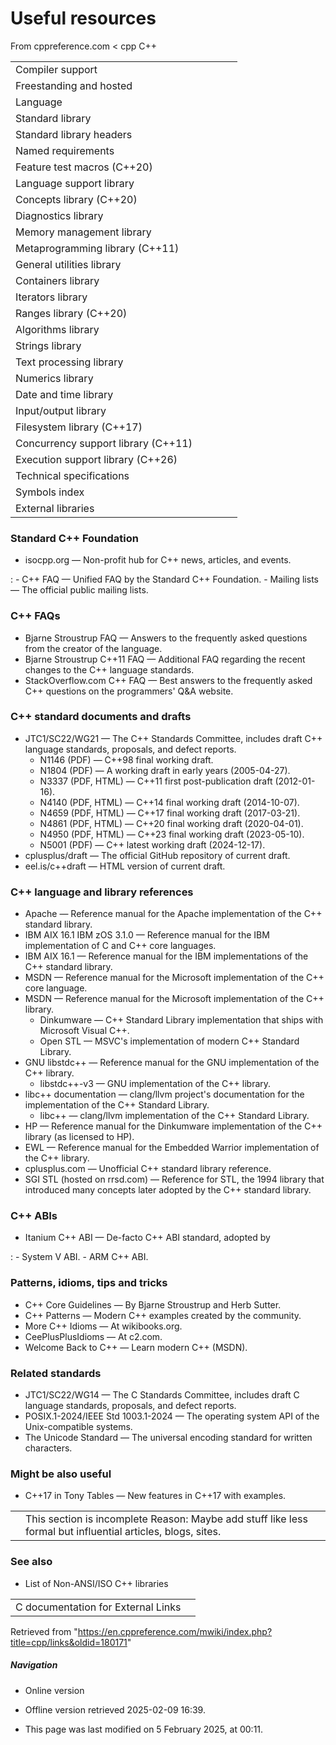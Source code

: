 # Useful resources

From cppreference.com
< cpp
C++

|  |  |  |  |  |
| --- | --- | --- | --- | --- |
| Compiler support | | | | |
| Freestanding and hosted | | | | |
| Language | | | | |
| Standard library | | | | |
| Standard library headers | | | | |
| Named requirements | | | | |
| Feature test macros (C++20) | | | | |
| Language support library | | | | |
| Concepts library (C++20) | | | | |
| Diagnostics library | | | | |
| Memory management library | | | | |
| Metaprogramming library (C++11) | | | | |
| General utilities library | | | | |
| Containers library | | | | |
| Iterators library | | | | |
| Ranges library (C++20) | | | | |
| Algorithms library | | | | |
| Strings library | | | | |
| Text processing library | | | | |
| Numerics library | | | | |
| Date and time library | | | | |
| Input/output library | | | | |
| Filesystem library (C++17) | | | | |
| Concurrency support library (C++11) | | | | |
| Execution support library (C++26) | | | | |
| Technical specifications | | | | |
| Symbols index | | | | |
| External libraries | | | | |

### Standard C++ Foundation

- isocpp.org — Non-profit hub for C++ news, articles, and events.

:   - C++ FAQ — Unified FAQ by the Standard C++ Foundation.
    - Mailing lists — The official public mailing lists.

### C++ FAQs

- Bjarne Stroustrup FAQ — Answers to the frequently asked questions from the creator of the language.
- Bjarne Stroustrup C++11 FAQ — Additional FAQ regarding the recent changes to the C++ language standards.
- StackOverflow.com C++ FAQ — Best answers to the frequently asked C++ questions on the programmers' Q&A website.

### C++ standard documents and drafts

- JTC1/SC22/WG21 — The C++ Standards Committee, includes draft C++ language standards, proposals, and defect reports.
  - N1146 (PDF) — C++98 final working draft.
  - N1804 (PDF) — A working draft in early years (2005-04-27).
  - N3337 (PDF, HTML) — C++11 first post-publication draft (2012-01-16).
  - N4140 (PDF, HTML) — C++14 final working draft (2014-10-07).
  - N4659 (PDF, HTML) — C++17 final working draft (2017-03-21).
  - N4861 (PDF, HTML) — C++20 final working draft (2020-04-01).
  - N4950 (PDF, HTML) — C++23 final working draft (2023-05-10).
  - N5001 (PDF) — C++ latest working draft (2024-12-17).
- cplusplus/draft — The official GitHub repository of current draft.
- eel.is/c++draft — HTML version of current draft.

### C++ language and library references

- Apache — Reference manual for the Apache implementation of the C++ standard library.
- IBM AIX 16.1 IBM zOS 3.1.0 — Reference manual for the IBM implementation of C and C++ core languages.
- IBM AIX 16.1 — Reference manual for the IBM implementations of the C++ standard library.
- MSDN — Reference manual for the Microsoft implementation of the C++ core language.
- MSDN — Reference manual for the Microsoft implementation of the C++ library.
  - Dinkumware — C++ Standard Library implementation that ships with Microsoft Visual C++.
  - Open STL — MSVC's implementation of modern C++ Standard Library.
- GNU libstdc++ — Reference manual for the GNU implementation of the C++ library.
  - libstdc++-v3 — GNU implementation of the C++ library.
- libc++ documentation — clang/llvm project's documentation for the implementation of the C++ Standard Library.
  - libc++ — clang/llvm implementation of the C++ Standard Library.
- HP — Reference manual for the Dinkumware implementation of the C++ library (as licensed to HP).
- EWL — Reference manual for the Embedded Warrior implementation of the C++ library.
- cplusplus.com — Unofficial C++ standard library reference.
- SGI STL (hosted on rrsd.com) — Reference for STL, the 1994 library that introduced many concepts later adopted by the C++ standard library.

### C++ ABIs

- Itanium C++ ABI — De-facto C++ ABI standard, adopted by

:   - System V ABI.
    - ARM C++ ABI.

### Patterns, idioms, tips and tricks

- C++ Core Guidelines — By Bjarne Stroustrup and Herb Sutter.
- C++ Patterns — Modern C++ examples created by the community.
- More C++ Idioms — At wikibooks.org.
- CeePlusPlusIdioms — At c2.com.
- Welcome Back to C++ — Learn modern C++ (MSDN).

### Related standards

- JTC1/SC22/WG14 — The C Standards Committee, includes draft C language standards, proposals, and defect reports.
- POSIX.1-2024/IEEE Std 1003.1-2024 — The operating system API of the Unix-compatible systems.
- The Unicode Standard — The universal encoding standard for written characters.

### Might be also useful

- C++17 in Tony Tables — New features in C++17 with examples.

|  |  |
| --- | --- |
|  | This section is incomplete Reason: Maybe add stuff like less formal but influential articles, blogs, sites. |

### See also

- List of Non-ANSI/ISO C++ libraries

|  |  |
| --- | --- |
| C documentation for External Links | |

Retrieved from "<https://en.cppreference.com/mwiki/index.php?title=cpp/links&oldid=180171>"

##### Navigation

- Online version
- Offline version retrieved 2025-02-09 16:39.

- This page was last modified on 5 February 2025, at 00:11.